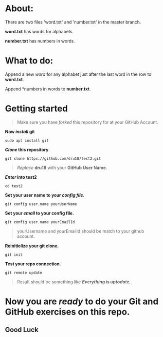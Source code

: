 # About:

There are two files 'word.txt' and 'number.txt' in the master branch.

**word.txt** has words for alphabets.

**number.txt** has numbers in words.

# What to do:

Append a new *word* for any alphabet just after the last word in the row to **word.txt**.

Append *numbers in words to **number.txt**.

# Getting started

> Make sure you have *forked* this repository for at your GitHub Account.

**Now *install* git**

`sudo apt install git`

***Clone* this repository**

`git clone https://github.com/dru18/test2.git`

> *Replace* **dru18** with your **GitHub User Name**.

***Enter* into test2**

`cd test2`

**Set your user name to your *config file*.**

`git config user.name yourUserName`

**Set your *email* to your config file.**

`git config user.name yourEmailId`

> yourUsername and yourEmailId should be match to your github account.

**Reinitiolize your git clone.**

`git init`

**Test your repo connection.**

`git remote update`

> Result should be something like ***Everything is uptodate.***

# Now you are *ready* to do your Git and GitHub exercises on this repo.

## Good Luck
